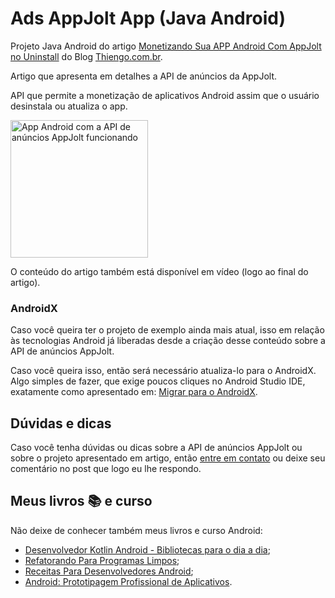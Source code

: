 # Ads AppJolt App (Java Android)

Projeto Java Android do artigo [Monetizando Sua APP Android Com AppJolt no Uninstall](https://www.thiengo.com.br/monetizando-sua-app-android-com-appjolt-no-uninstall) do Blog [Thiengo.com.br](https://www.thiengo.com.br).

Artigo que apresenta em detalhes a API de anúncios da AppJolt.

API que permite a monetização de aplicativos Android assim que o usuário desinstala ou atualiza o app.

<img src="https://www.thiengo.com.br/img/post/normal/kmn8anpr47e8mthf9thbtduse23d66f48b8f587540e3a70e28acf6ef71.png" width="220" alt="App Android com a API de anúncios AppJolt funcionando">

O conteúdo do artigo também está disponível em vídeo (logo ao final do artigo).

### AndroidX

Caso você queira ter o projeto de exemplo ainda mais atual, isso em relação às tecnologias Android já liberadas desde a criação desse conteúdo sobre a API de anúncios AppJolt.

Caso você queira isso, então será necessário atualiza-lo para o AndroidX. Algo simples de fazer, que exige poucos cliques no Android Studio IDE, exatamente como apresentado em: [Migrar para o AndroidX](https://developer.android.com/jetpack/androidx/migrate?hl=pt-br).

## Dúvidas e dicas

Caso você tenha dúvidas ou dicas sobre a API de anúncios AppJolt ou sobre o projeto apresentado em artigo, então [entre em contato](https://www.thiengo.com.br/contato) ou deixe seu comentário no post que logo eu lhe respondo.

## Meus livros 📚 e curso

Não deixe de conhecer também meus livros e curso Android:

- [Desenvolvedor Kotlin Android - Bibliotecas para o dia a dia](https://www.thiengo.com.br/livro-desenvolvedor-kotlin-android);
- [Refatorando Para Programas Limpos](https://www.thiengo.com.br/livro-refatorando-para-programas-limpos);
- [Receitas Para Desenvolvedores Android](https://www.thiengo.com.br/livro-receitas-para-desenvolvedores-android);
- [Android: Prototipagem Profissional de Aplicativos](https://www.udemy.com/course/android-prototipagem-profissional-de-aplicativos/?locale=pt_BR&persist_locale=).
